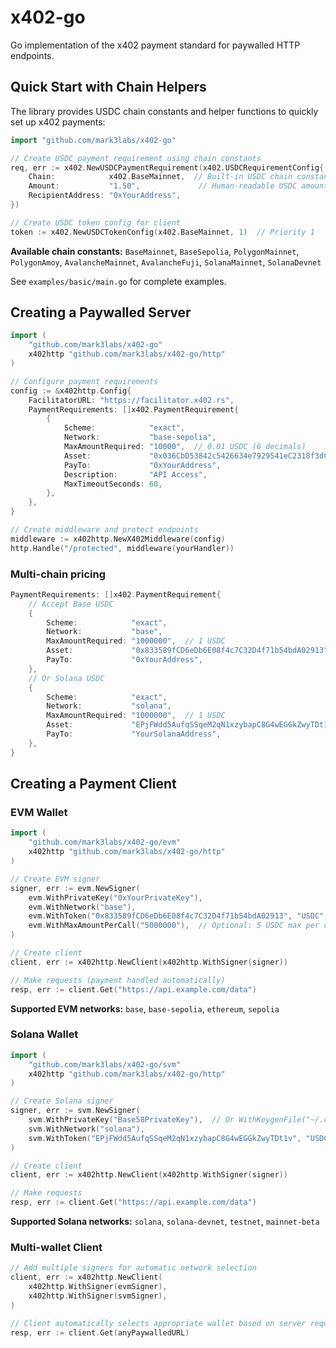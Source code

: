 # x402-go

Go implementation of the x402 payment standard for paywalled HTTP endpoints.

## Quick Start with Chain Helpers

The library provides USDC chain constants and helper functions to quickly set up x402 payments:

```go
import "github.com/mark3labs/x402-go"

// Create USDC payment requirement using chain constants
req, err := x402.NewUSDCPaymentRequirement(x402.USDCRequirementConfig{
    Chain:            x402.BaseMainnet,  // Built-in USDC chain constant
    Amount:           "1.50",             // Human-readable USDC amount
    RecipientAddress: "0xYourAddress",
})

// Create USDC token config for client
token := x402.NewUSDCTokenConfig(x402.BaseMainnet, 1)  // Priority 1
```

**Available chain constants:** `BaseMainnet`, `BaseSepolia`, `PolygonMainnet`, `PolygonAmoy`, `AvalancheMainnet`, `AvalancheFuji`, `SolanaMainnet`, `SolanaDevnet`

See `examples/basic/main.go` for complete examples.

## Creating a Paywalled Server

```go
import (
    "github.com/mark3labs/x402-go"
    x402http "github.com/mark3labs/x402-go/http"
)

// Configure payment requirements
config := &x402http.Config{
    FacilitatorURL: "https://facilitator.x402.rs",
    PaymentRequirements: []x402.PaymentRequirement{
        {
            Scheme:            "exact",
            Network:           "base-sepolia",
            MaxAmountRequired: "10000",  // 0.01 USDC (6 decimals)
            Asset:             "0x036CbD53842c5426634e7929541eC2318f3dCF7e",
            PayTo:             "0xYourAddress",
            Description:       "API Access",
            MaxTimeoutSeconds: 60,
        },
    },
}

// Create middleware and protect endpoints
middleware := x402http.NewX402Middleware(config)
http.Handle("/protected", middleware(yourHandler))
```

### Multi-chain pricing

```go
PaymentRequirements: []x402.PaymentRequirement{
    // Accept Base USDC
    {
        Scheme:            "exact",
        Network:           "base",
        MaxAmountRequired: "1000000",  // 1 USDC
        Asset:             "0x833589fCD6eDb6E08f4c7C32D4f71b54bdA02913",
        PayTo:             "0xYourAddress",
    },
    // Or Solana USDC
    {
        Scheme:            "exact",
        Network:           "solana",
        MaxAmountRequired: "1000000",  // 1 USDC
        Asset:             "EPjFWdd5AufqSSqeM2qN1xzybapC8G4wEGGkZwyTDt1v",
        PayTo:             "YourSolanaAddress",
    },
}
```

## Creating a Payment Client

### EVM Wallet

```go
import (
    "github.com/mark3labs/x402-go/evm"
    x402http "github.com/mark3labs/x402-go/http"
)

// Create EVM signer
signer, err := evm.NewSigner(
    evm.WithPrivateKey("0xYourPrivateKey"),
    evm.WithNetwork("base"),
    evm.WithToken("0x833589fCD6eDb6E08f4c7C32D4f71b54bdA02913", "USDC", 6),
    evm.WithMaxAmountPerCall("5000000"),  // Optional: 5 USDC max per call
)

// Create client
client, err := x402http.NewClient(x402http.WithSigner(signer))

// Make requests (payment handled automatically)
resp, err := client.Get("https://api.example.com/data")
```

**Supported EVM networks:** `base`, `base-sepolia`, `ethereum`, `sepolia`

### Solana Wallet

```go
import (
    "github.com/mark3labs/x402-go/svm"
    x402http "github.com/mark3labs/x402-go/http"
)

// Create Solana signer
signer, err := svm.NewSigner(
    svm.WithPrivateKey("Base58PrivateKey"),  // Or WithKeygenFile("~/.config/solana/id.json")
    svm.WithNetwork("solana"),
    svm.WithToken("EPjFWdd5AufqSSqeM2qN1xzybapC8G4wEGGkZwyTDt1v", "USDC", 6),
)

// Create client
client, err := x402http.NewClient(x402http.WithSigner(signer))

// Make requests
resp, err := client.Get("https://api.example.com/data")
```

**Supported Solana networks:** `solana`, `solana-devnet`, `testnet`, `mainnet-beta`

### Multi-wallet Client

```go
// Add multiple signers for automatic network selection
client, err := x402http.NewClient(
    x402http.WithSigner(evmSigner),
    x402http.WithSigner(svmSigner),
)

// Client automatically selects appropriate wallet based on server requirements
resp, err := client.Get(anyPaywalledURL)
```
